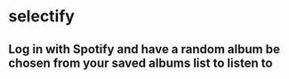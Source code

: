 # selectify

## Log in with Spotify and have a random album be chosen from your saved albums list to listen to
